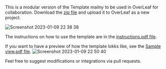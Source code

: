 This is a modular version of the Template mailny to be used in OverLeaf for collaboration.
Download the [zip file](wqu-template.zip) and upload it to OverLeaf as a new project.

![Screenshot 2023-01-09 22 38 38](https://user-images.githubusercontent.com/2405291/211413481-082aaa68-037f-4694-9bc5-f48b2d379c6d.png)

The instructions on how to use the template are in the [instructions.pdf file](Instructions.pdf).

If you want to have a preview of how the template lokks like, see the [Sample view.pdf file](Sample%20view.pdf).
![Screenshot 2023-01-09 22 50 40](https://user-images.githubusercontent.com/2405291/211415545-8af6d660-5364-41a7-a46d-6000b024a207.png)


Feel free to suggest modifications or integrations via pull requests.
